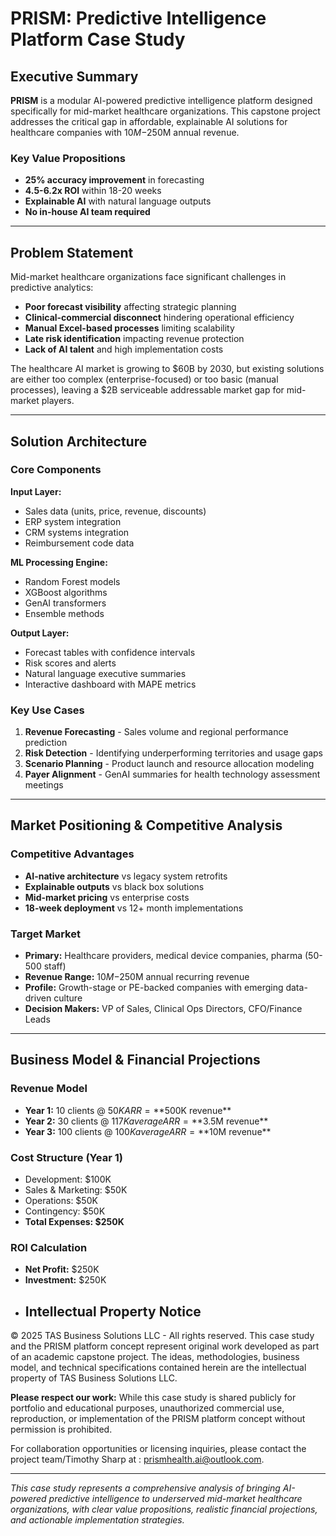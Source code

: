 # PRISM: Predictive Intelligence Platform Case Study

## Executive Summary

**PRISM** is a modular AI-powered predictive intelligence platform designed specifically for mid-market healthcare organizations. This capstone project addresses the critical gap in affordable, explainable AI solutions for healthcare companies with $10M-$250M annual revenue.

### Key Value Propositions
- **25% accuracy improvement** in forecasting
- **4.5-6.2x ROI** within 18-20 weeks
- **Explainable AI** with natural language outputs
- **No in-house AI team required**

---

## Problem Statement

Mid-market healthcare organizations face significant challenges in predictive analytics:

- **Poor forecast visibility** affecting strategic planning
- **Clinical-commercial disconnect** hindering operational efficiency
- **Manual Excel-based processes** limiting scalability
- **Late risk identification** impacting revenue protection
- **Lack of AI talent** and high implementation costs

The healthcare AI market is growing to $60B by 2030, but existing solutions are either too complex (enterprise-focused) or too basic (manual processes), leaving a $2B serviceable addressable market gap for mid-market players.

---

## Solution Architecture

### Core Components

**Input Layer:**
- Sales data (units, price, revenue, discounts)
- ERP system integration
- CRM systems integration  
- Reimbursement code data

**ML Processing Engine:**
- Random Forest models
- XGBoost algorithms
- GenAI transformers
- Ensemble methods

**Output Layer:**
- Forecast tables with confidence intervals
- Risk scores and alerts
- Natural language executive summaries
- Interactive dashboard with MAPE metrics

### Key Use Cases

1. **Revenue Forecasting** - Sales volume and regional performance prediction
2. **Risk Detection** - Identifying underperforming territories and usage gaps
3. **Scenario Planning** - Product launch and resource allocation modeling
4. **Payer Alignment** - GenAI summaries for health technology assessment meetings

---

## Market Positioning & Competitive Analysis

### Competitive Advantages
- **AI-native architecture** vs legacy system retrofits
- **Explainable outputs** vs black box solutions
- **Mid-market pricing** vs enterprise costs
- **18-week deployment** vs 12+ month implementations

### Target Market
- **Primary:** Healthcare providers, medical device companies, pharma (50-500 staff)
- **Revenue Range:** $10M-$250M annual recurring revenue
- **Profile:** Growth-stage or PE-backed companies with emerging data-driven culture
- **Decision Makers:** VP of Sales, Clinical Ops Directors, CFO/Finance Leads

---

## Business Model & Financial Projections

### Revenue Model
- **Year 1:** 10 clients @ $50K ARR = **$500K revenue**
- **Year 2:** 30 clients @ $117K average ARR = **$3.5M revenue**  
- **Year 3:** 100 clients @ $100K average ARR = **$10M revenue**

### Cost Structure (Year 1)
- Development: $100K
- Sales & Marketing: $50K
- Operations: $50K
- Contingency: $50K
- **Total Expenses: $250K**

### ROI Calculation
- **Net Profit:** $250K
- **Investment:** $250K
- ## Intellectual Property Notice

© 2025 TAS Business Solutions LLC - All rights reserved. This case study and the PRISM platform concept represent original work developed as part of an academic capstone project. The ideas, methodologies, business model, and technical specifications contained herein are the intellectual property of TAS Business Solutions LLC. 

**Please respect our work:** While this case study is shared publicly for portfolio and educational purposes, unauthorized commercial use, reproduction, or implementation of the PRISM platform concept without permission is prohibited.

For collaboration opportunities or licensing inquiries,  please contact the project team/Timothy Sharp at : prismhealth.ai@outlook.com.

---

*This case study represents a comprehensive analysis of bringing AI-powered predictive intelligence to underserved mid-market healthcare organizations, with clear value propositions, realistic financial projections, and actionable implementation strategies.*
